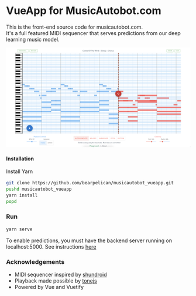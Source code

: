 # VueApp for MusicAutobot.com

This is the front-end source code for musicautobot.com.  
It's a full featured MIDI sequencer that serves predictions from our deep learning music model.

![Screenshot](images/musicautobot_screenshot.png)

#### Installation

Install Yarn

```bash
git clone https://github.com/bearpelican/musicautobot_vueapp.git
pushd musicautobot_vueapp
yarn install
popd
```

### Run

```bash
yarn serve
```

To enable predictions, you must have the backend server running on localhost:5000.
See instructions [here](https://github.com/bearpelican/musicautobot#flask-server)

### Acknowledgements

* MIDI sequencer inspired by [shundroid](https://github.com/shundroid/vue-midi-sequencer/)  
* Playback made possible by [tonejs](https://tonejs.github.io)
* Powered by Vue and Vuetify
